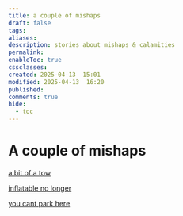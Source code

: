 ```yaml
---
title: a couple of mishaps
draft: false
tags: 
aliases: 
description: stories about mishaps & calamities
permalink: 
enableToc: true
cssclasses: 
created: 2025-04-13  15:01
modified: 2025-04-13  16:20
published: 
comments: true
hide:
  - toc
---
```

# A couple of mishaps

[a bit of a tow](a_bit_of_a_tow.md)

[inflatable no longer](inflatable_no_longer.md)

[you cant park here](you_cant_park_here.md)